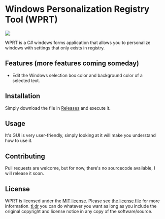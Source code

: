 # Windows Personalization Registry Tool (WPRT)

![](https://i.imgur.com/qCM65iW.png)

WPRT is a C# windows forms application that allows you to personalize windows with settings that only exists in registry. 

## Features (more features coming someday)

* Edit the Windows selection box color and background color of a selected text.

## Installation

Simply download the file in [Releases](https://github.com/owhenky/WPRT/releases) and execute it.


## Usage

It's GUI is very user-friendly, simply looking at it will make you understand how to use it. 

## Contributing

Pull requests are welcome, but for now, there's no sourcecode available, I will release it soon.

## License

WPRT is licensed under the [MIT license](https://opensource.org/licenses/MIT). Please see [the license file](LICENSE.md) for more information. [tl;dr](https://tldrlegal.com/license/mit-license) you can do whatever you want as long as you include the original copyright and license notice in any copy of the software/source.
